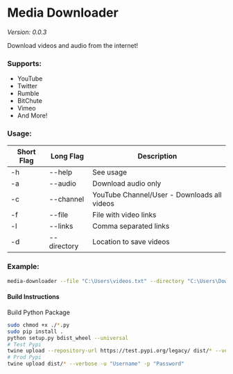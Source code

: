 # Media Downloader
*Version: 0.0.3*

Download videos and audio from the internet!

### Supports:
- YouTube
- Twitter
- Rumble
- BitChute
- Vimeo
- And More!

### Usage:
| Short Flag | Long Flag   | Description                                 |
|------------|-------------|---------------------------------------------|
| -h         | --help      | See usage                                   |
| -a         | --audio     | Download audio only                         |
| -c         | --channel   | YouTube Channel/User - Downloads all videos |
| -f         | --file      | File with video links                       |
| -l         | --links     | Comma separated links                       |
| -d         | --directory | Location to save videos                     |


### Example:
```bash
media-downloader --file "C:\Users\videos.txt" --directory "C:\Users\Downloads" --channel "WhiteHouse" --links "URL1,URL2,URL3"
```

#### Build Instructions
Build Python Package

```bash
sudo chmod +x ./*.py
sudo pip install .
python setup.py bdist_wheel --universal
# Test Pypi
twine upload --repository-url https://test.pypi.org/legacy/ dist/* --verbose -u "Username" -p "Password"
# Prod Pypi
twine upload dist/* --verbose -u "Username" -p "Password"
```
